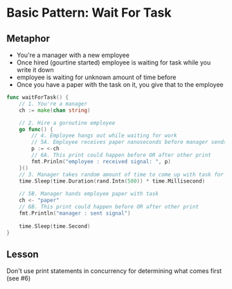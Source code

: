 # Basic Pattern: Wait For Task
## Metaphor
- You're a manager with a new employee
- Once hired (gourtine started) employee is waiting for task while you write it down
- employee is waiting for unknown amount of time before
- Once you have a paper with the task on it, you give that to the employee
```go
func waitForTask() {
    // 1. You're a manager
    ch := make(chan string)

    // 2. Hire a goroutine employee
    go func() {
        // 4. Employee hangs out while waiting for work
        // 5A. Employee receives paper nanoseconds before manager sends it
        p := <-ch
        // 6A. This print could happen before OR after other print 
        fmt.Prinln("employee : received signal: ", p)
    }()
    // 3. Manager takes random amount of time to come up with task for employee
    time.Sleep(time.Duration(rand.Intn(500)) * time.Millisecond)
    
    // 5B. Manager hands employee paper with task
    ch <- "paper"
    // 6B. This print could happen before OR after other print 
    fmt.Println("manager : sent signal") 
    
    time.Sleep(time.Second)
}
```
## Lesson
Don't use print statements in concurrency for determining what comes first (see #6)